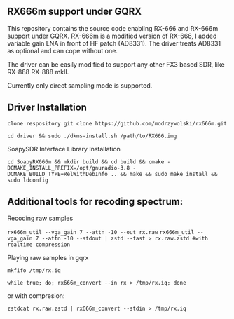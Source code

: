 ## RX666m support under GQRX ##

This repository contains the source code enabling RX-666 and RX-666m support under GQRX.
RX-666m is a modified version of RX-666, I added variable gain LNA in front of HF patch (AD8331).
The driver treats AD8331 as optional and can cope without one.

The driver can be easily modified to support any other FX3 based SDR, like RX-888 RX-888 mkII.

Currently only direct sampling mode is supported.

## Driver Installation ##
```clone respository git clone https://github.com/modrzywolski/rx666m.git```

```cd driver && sudo ./dkms-install.sh /path/to/RX666.img```

SoapySDR Interface Library Installation

```cd SoapyRX666m && mkdir build && cd build && cmake -DCMAKE_INSTALL_PREFIX=/opt/gnuradio-3.8 -DCMAKE_BUILD_TYPE=RelWithDebInfo .. && make && sudo make install && sudo ldconfig```



## Additional tools for recoding spectrum: ##

Recoding raw samples

```rx666m_util --vga_gain 7 --attn -10 --out rx.raw```
```rx666m_util --vga_gain 7 --attn -10 --stdout | zstd --fast > rx.raw.zstd #with realtime compression```

Playing raw samples in gqrx

```mkfifo /tmp/rx.iq```

```while true; do; rx666m_convert --in rx > /tmp/rx.iq; done```

or with compresion:

```zstdcat rx.raw.zstd | rx666m_convert --stdin > /tmp/rx.iq```


